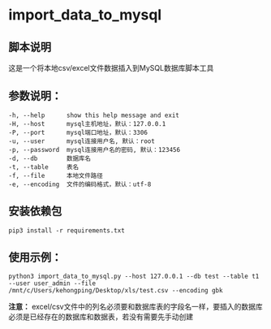 # import_data_to_mysql

脚本说明
--------
这是一个将本地csv/excel文件数据插入到MySQL数据库脚本工具

参数说明：
---------
```
-h, --help      show this help message and exit
-H, --host      mysql主机地址，默认：127.0.0.1
-P, --port      mysql端口地址，默认：3306
-u, --user      mysql连接用户名, 默认：root
-p, --password  mysql连接用户名的密码, 默认：123456
-d, --db        数据库名
-t, --table     表名
-f, --file      本地文件路径
-e, --encoding  文件的编码格式，默认：utf-8
```

安装依赖包
--------
```
pip3 install -r requirements.txt
```

使用示例：
--------
```
python3 import_data_to_mysql.py --host 127.0.0.1 --db test --table t1 --user user_admin --file
/mnt/c/Users/kehongping/Desktop/xls/test.csv --encoding gbk
```
**注意：** excel/csv文件中的列名必须要和数据库表的字段名一样，要插入的数据库必须是已经存在的数据库和数据表，若没有需要先手动创建